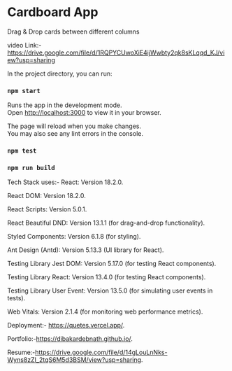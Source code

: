 # Cardboard App

Drag & Drop cards between different columns

video Link:- https://drive.google.com/file/d/1RQPYCUwoXiE4ijWwbty2qk8sKLqqd_KJ/view?usp=sharing

In the project directory, you can run:

### `npm start`

Runs the app in the development mode.\
Open [http://localhost:3000](http://localhost:3000) to view it in your browser.

The page will reload when you make changes.\
You may also see any lint errors in the console.

### `npm test`

### `npm run build`

Tech Stack uses:- 
React: Version 18.2.0.

React DOM: Version 18.2.0.

React Scripts: Version 5.0.1.

React Beautiful DND: Version 13.1.1 (for drag-and-drop functionality).

Styled Components: Version 6.1.8 (for styling).

Ant Design (Antd): Version 5.13.3 (UI library for React).

Testing Library Jest DOM: Version 5.17.0 (for testing React components).

Testing Library React: Version 13.4.0 (for testing React components).

Testing Library User Event: Version 13.5.0 (for simulating user events in tests).

Web Vitals: Version 2.1.4 (for monitoring web performance metrics).

Deployment:- https://quetes.vercel.app/.

Portfolio:-https://dibakardebnath.github.io/.

Resume:-https://drive.google.com/file/d/14gLouLnNks-Wyns8zZI_2tqS6M5d3BSM/view?usp=sharing.

